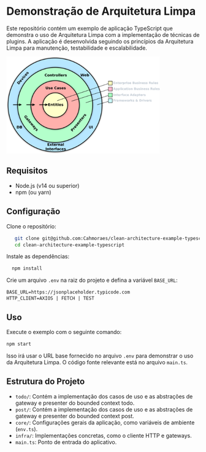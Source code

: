 # Demonstração de Arquitetura Limpa

Este repositório contém um exemplo de aplicação TypeScript que demonstra o uso de Arquitetura Limpa com a implementação de técnicas de plugins. A aplicação é desenvolvida seguindo os princípios da Arquitetura Limpa para manutenção, testabilidade e escalabilidade.

<img src="https://github.com/Cahmoraes/clean-architecture-example-typescript/blob/master/references/clean_arch.png" width="400">

## Requisitos

- Node.js (v14 ou superior)
- npm (ou yarn)

## Configuração

Clone o repositório:

```sh
   git clone git@github.com:Cahmoraes/clean-architecture-example-typescript.git
   cd clean-architecture-example-typescript
```

Instale as dependências:

```sh
  npm install
```

Crie um arquivo `.env` na raiz do projeto e defina a variável `BASE_URL`:

```env
BASE_URL=https://jsonplaceholder.typicode.com
HTTP_CLIENT=AXIOS | FETCH | TEST
```

## Uso

Execute o exemplo com o seguinte comando:

```sh
npm start
```

Isso irá usar o URL base fornecido no arquivo `.env` para demonstrar o uso da Arquitetura Limpa. O código fonte relevante está no arquivo `main.ts`.

## Estrutura do Projeto

- `todo/`: Contém a implementação dos casos de uso e as abstrações de gateway e presenter do bounded context todo.
- `post/`: Contém a implementação dos casos de uso e as abstrações de gateway e presenter do bounded context post.
- `core/`: Configurações gerais da aplicação, como variáveis de ambiente (`env.ts`).
- `infra/`: Implementações concretas, como o cliente HTTP e gateways.
- `main.ts`: Ponto de entrada do aplicativo.
